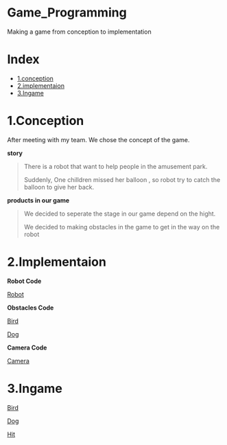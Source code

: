 # Game_Programming
Making a game from conception to implementation 


# Index
* [1.conception](https://github.com/ha-seungwon/Game_Programming#1conception)
* [2.implementaion](https://github.com/ha-seungwon/Game_Programming#2implementaion)
* [3.Ingame](https://github.com/ha-seungwon/Game_Programming#3ingame)



# 1.Conception
After meeting with my team. We chose the concept of the game.


**story**
>There is a robot that want to help people in the amusement park.
>
>Suddenly, One chilldren missed her balloon , so robot try to catch the balloon to give her back.

**products in our game**
>We decided to seperate the stage in our game depend on the hight.
>
>We decided to making obstacles in the game to get in the way on the robot


# 2.Implementaion
**Robot Code**

[Robot](https://github.com/ha-seungwon/Game_Programming/blob/main/Code/jump.cs)

**Obstacles Code**

[Bird](https://github.com/ha-seungwon/Game_Programming/blob/main/Code/birdmove.cs)

[Dog](https://github.com/ha-seungwon/Game_Programming/blob/main/Code/hitball.cs)

**Camera Code**

[Camera](https://github.com/ha-seungwon/Game_Programming/blob/main/Code/cameramoving.cs)


# 3.Ingame
[Bird](https://github.com/ha-seungwon/Game_Programming/blob/main/design/bird.mov)

[Dog](https://github.com/ha-seungwon/Game_Programming/blob/main/design/dog.mov)

[Hit](https://github.com/ha-seungwon/Game_Programming/blob/main/design/hit.mov)
